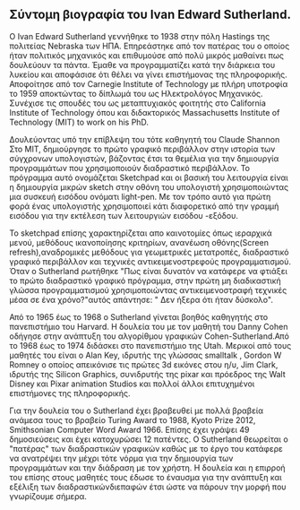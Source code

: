 
## Σύντομη βιογραφία του Ivan Edward Sutherland.

Ο Ivan Edward  Sutherland γεννήθηκε το 1938 στην πόλη Hastings της πολιτείας Nebraska των ΗΠΑ. Επηρεάστηκε από τον πατέρας του 
ο οποίος ήταν πολιτικός μηχανικός και επιθυμούσε από πολύ μικρός μαθαίνει πως δουλεύουν τα πάντα. Έμαθε να προγραμματίζει κατά την διάρκεια του λυκείου και αποφάσισε ότι θέλει να γίνει επιστήμονας της πληροφορικής. Αποφοίτησε από τον Carnegie Institute of Technology με πλήρη υποτροφία το 1959 αποκτώντας το δίπλωμά του ως Ηλεκτρολόγος Μηχανικός. Συνέχισε τις σπουδές του ως μεταπτυχιακός φοιτητής στο California Institute of Technology όπου και διδακτορικός Massachusetts Institute of Technology (MIT) to work on his PhD.

Δουλεύοντας υπό την επίβλεψη του τότε καθηγητή του Claude Shannon Στο ΜΙΤ, δημιούργησε το πρώτο γραφικό περιβάλλον στην ιστορία των σύγχρονων υπολογιστών, βάζοντας έτσι τα θεμέλια για την δημιουργία προγραμμάτων που χρησιμοποιούν διαδραστικό περιβάλλον. 
Το πρόγραμμα αυτό ονομάζεται Sketchpad και οι βασική του λειτουργία είναι η δημιουργία μικρών sketch στην οθόνη του υπολογιστή χρησιμοποιώντας μια συσκευή εισόδου ονόματι light-pen. Με τον τρόπο αυτό για πρώτη φορά ένας υπολογιστής χρησιμοποιεί κάτι διαφορετικό από την γραμμή εισόδου για την εκτέλεση των λειτουργιών εισόδου -εξόδου.

Το sketchpad επίσης χαρακτηρίζεται απο καινοτομίες όπως ιεραρχικά μενού, μεθόδους ικανοποίησης κριτηρίων, ανανέωση οθόνης(Screen refresh),αναδρομικές μεθόδους για γεωμετρικές μετατροπές, διαδραστικό γραφικό περιβάλλον και τεχνικές αντικειμενοστρεφούς προγραμματισμού. Όταν ο Sutherland ρωτήθηκε  "Πως είναι δυνατόν να  κατάφερε να φτιάξει το πρώτο διαδραστικό γραφικό πρόγραμμα, στην πρώτη μη διαδικαστική γλώσσα προγραμματισμού χρησιμοποιώντας αντικειμενοστραφή τεχνικές μέσα σε ένα χρόνο?"αυτός απάντησε: " Δεν ήξερα ότι ήταν δύσκολο".

 Από το 1965 έως το 1968 ο Sutherland γίνεται βοηθός καθηγητής στο πανεπιστήμιο του Harvard. Η δουλεία του με τον μαθητή του Danny Cohen 
οδήγησε στην ανάπτυξη του αλγορίθμου γραφικών Cohen-Sutherland.Από το 1968 έως το 1974 διδάσκει στο πανεπιστήμιο της Utah. Μερικοί από 
τους μαθητές του είναι ο Alan Key, ιδρυτής της γλώσσας smalltalk , Gordon W Romney ο οποίος απεικόνισε τις πρώτες 3d εικόνες στου η/υ,
Jim Clark, ιδρυτής της Silicon Graphics, συνιδρυτής της pixar και πρόεδρος της Walt Disney και Pixar animation Studios και πολλοί άλλοι
επιτυχημένοι επιστήμονες της πληροφορικής.

Για την δουλεία του ο Sutherland έχει βραβευθεί με πολλά βραβεία ανάμεσα τους το βραβείο Turing Award το 1988, Kyoto Prize 2012,\
Smithsonian Computer Word Award 1966. Επίσης έχει γράψει 49 δημοσιεύσεις και έχει κατοχυρώσει 12 πατέντες. Ο Sutherland θεωρείται ο "πατέρας" των διαδραστικών γραφικών καθώς με το έργο του κατάφερε να ανατρέψει την μέχρι τότε νόρμα για την δημιουργία των προγραμμάτων και την διάδραση με τον χρήστη. Η δουλεία και η επιρροή του επίσης στους μαθητές τους έδωσε το έναυσμα για την ανάπτυξη και εξέλιξη των διαδραστικώνδιεπαφών έτσι ώστε να πάρουν την μορφή που γνωρίζουμε σήμερα.



